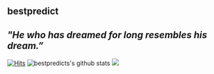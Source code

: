## bestpredict
## *"He who has dreamed for long resembles his dream.”*

[![Hits](https://hits.seeyoufarm.com/api/count/incr/badge.svg?url=https%3A%2F%2Fgithub.com%2Fsubinium)](https://hits.seeyoufarm.com)
![bestpredicts's github stats](https://github-readme-stats.vercel.app/api?username=bestpredicts&show_icons=true&hide_border=true)
![](https://road-to-kaggle-grandmaster.vercel.app/api/badges/bestpredict/competition)

